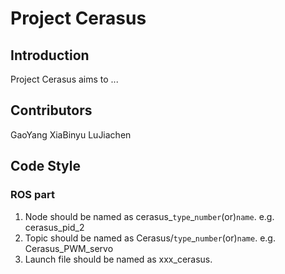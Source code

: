 # Project Cerasus
## Introduction
Project Cerasus aims to ...
## Contributors
GaoYang XiaBinyu LuJiachen
## Code Style
### ROS part
1. Node should be named as cerasus_`type`_`number`(or)`name`. e.g. cerasus_pid_2
2. Topic should be named as Cerasus/`type`_`number`(or)`name`. e.g. Cerasus_PWM_servo
3. Launch file should be named as xxx_cerasus.


